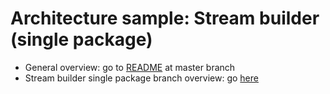 # Architecture sample: Stream builder (single package)

- General overview: go to [README](https://github.com/worldline-spain/flutter_votlin_app/blob/master/README.md) at master branch
- Stream builder single package branch overview: go [here](/flutter_votlin_app)